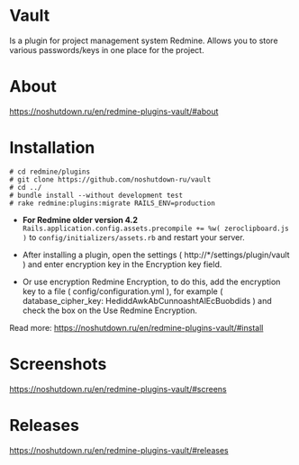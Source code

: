 # Vault

Is a plugin for project management system Redmine.
Allows you to store various passwords/keys in one place for the project.

# About

https://noshutdown.ru/en/redmine-plugins-vault/#about

# Installation

```
# cd redmine/plugins 
# git clone https://github.com/noshutdown-ru/vault
# cd ../
# bundle install --without development test
# rake redmine:plugins:migrate RAILS_ENV=production
```
* **For Redmine older version 4.2** `Rails.application.config.assets.precompile += %w( zeroclipboard.js )`
  to `config/initializers/assets.rb` and restart your server.

* After installing a plugin, open the settings ( http://*/settings/plugin/vault ) 
and enter encryption key in the Encryption key field.

* Or use encryption Redmine Encryption, to do this, 
add the encryption key to a file ( config/configuration.yml ), for example ( database_cipher_key: HediddAwkAbCunnoashtAlEcBuobdids ) and check the box on the Use Redmine Encryption.

Read more: https://noshutdown.ru/en/redmine-plugins-vault/#install

# Screenshots

https://noshutdown.ru/en/redmine-plugins-vault/#screens

# Releases

https://noshutdown.ru/en/redmine-plugins-vault/#releases